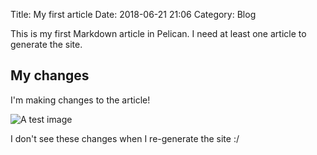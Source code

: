Title: My first article
Date: 2018-06-21 21:06
Category: Blog

This is my first Markdown article in Pelican. I need at least one article to generate the site.

## My changes

I'm making changes to the article!

![A test image](https://placehold.it/600x400)

I don't see these changes when I re-generate the site :/ 